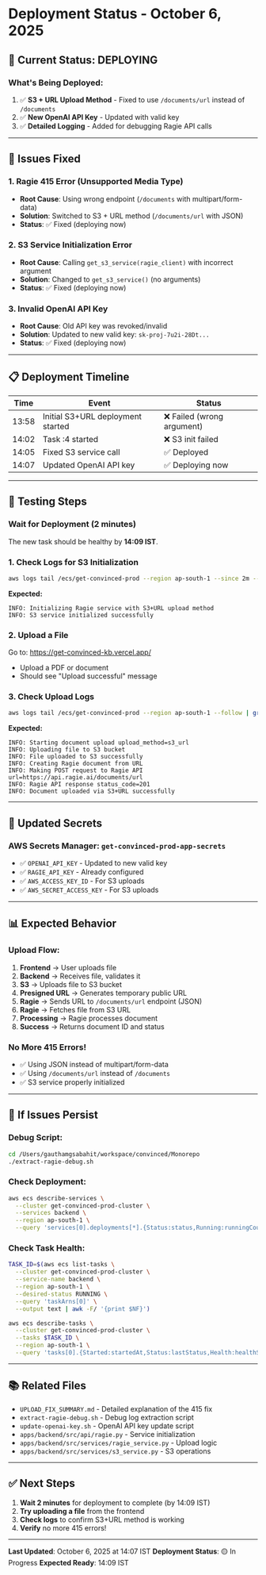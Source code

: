 # Deployment Status - October 6, 2025

## 🎯 **Current Status: DEPLOYING**

### **What's Being Deployed:**
1. ✅ **S3 + URL Upload Method** - Fixed to use `/documents/url` instead of `/documents`
2. ✅ **New OpenAI API Key** - Updated with valid key
3. ✅ **Detailed Logging** - Added for debugging Ragie API calls

---

## 🔧 **Issues Fixed**

### **1. Ragie 415 Error (Unsupported Media Type)**
- **Root Cause**: Using wrong endpoint (`/documents` with multipart/form-data)
- **Solution**: Switched to S3 + URL method (`/documents/url` with JSON)
- **Status**: ✅ Fixed (deploying now)

### **2. S3 Service Initialization Error**
- **Root Cause**: Calling `get_s3_service(ragie_client)` with incorrect argument
- **Solution**: Changed to `get_s3_service()` (no arguments)
- **Status**: ✅ Fixed (deploying now)

### **3. Invalid OpenAI API Key**
- **Root Cause**: Old API key was revoked/invalid
- **Solution**: Updated to new valid key: `sk-proj-7u2i-28Dt...`
- **Status**: ✅ Fixed (deploying now)

---

## 📋 **Deployment Timeline**

| Time | Event | Status |
|------|-------|--------|
| 13:58 | Initial S3+URL deployment started | ❌ Failed (wrong argument) |
| 14:02 | Task :4 started | ❌ S3 init failed |
| 14:05 | Fixed S3 service call | ✅ Deployed |
| 14:07 | Updated OpenAI API key | ✅ Deploying now |

---

## 🧪 **Testing Steps**

### **Wait for Deployment (2 minutes)**
The new task should be healthy by **14:09 IST**.

### **1. Check Logs for S3 Initialization**
```bash
aws logs tail /ecs/get-convinced-prod --region ap-south-1 --since 2m --format short | grep -i "s3\|initializ"
```

**Expected:**
```
INFO: Initializing Ragie service with S3+URL upload method
INFO: S3 service initialized successfully
```

### **2. Upload a File**
Go to: https://get-convinced-kb.vercel.app/
- Upload a PDF or document
- Should see "Upload successful" message

### **3. Check Upload Logs**
```bash
aws logs tail /ecs/get-convinced-prod --region ap-south-1 --follow | grep -iE "(upload|s3|ragie)"
```

**Expected:**
```
INFO: Starting document upload upload_method=s3_url
INFO: Uploading file to S3 bucket
INFO: File uploaded to S3 successfully
INFO: Creating Ragie document from URL
INFO: Making POST request to Ragie API url=https://api.ragie.ai/documents/url
INFO: Ragie API response status_code=201
INFO: Document uploaded via S3+URL successfully
```

---

## 🔑 **Updated Secrets**

### **AWS Secrets Manager: `get-convinced-prod-app-secrets`**
- ✅ `OPENAI_API_KEY` - Updated to new valid key
- ✅ `RAGIE_API_KEY` - Already configured
- ✅ `AWS_ACCESS_KEY_ID` - For S3 uploads
- ✅ `AWS_SECRET_ACCESS_KEY` - For S3 uploads

---

## 📊 **Expected Behavior**

### **Upload Flow:**
1. **Frontend** → User uploads file
2. **Backend** → Receives file, validates it
3. **S3** → Uploads file to S3 bucket
4. **Presigned URL** → Generates temporary public URL
5. **Ragie** → Sends URL to `/documents/url` endpoint (JSON)
6. **Ragie** → Fetches file from S3 URL
7. **Processing** → Ragie processes document
8. **Success** → Returns document ID and status

### **No More 415 Errors!**
- ✅ Using JSON instead of multipart/form-data
- ✅ Using `/documents/url` instead of `/documents`
- ✅ S3 service properly initialized

---

## 🚨 **If Issues Persist**

### **Debug Script:**
```bash
cd /Users/gauthamgsabahit/workspace/convinced/Monorepo
./extract-ragie-debug.sh
```

### **Check Deployment:**
```bash
aws ecs describe-services \
  --cluster get-convinced-prod-cluster \
  --services backend \
  --region ap-south-1 \
  --query 'services[0].deployments[*].{Status:status,Running:runningCount,TaskDef:taskDefinition}'
```

### **Check Task Health:**
```bash
TASK_ID=$(aws ecs list-tasks \
  --cluster get-convinced-prod-cluster \
  --service-name backend \
  --region ap-south-1 \
  --desired-status RUNNING \
  --query 'taskArns[0]' \
  --output text | awk -F/ '{print $NF}')

aws ecs describe-tasks \
  --cluster get-convinced-prod-cluster \
  --tasks $TASK_ID \
  --region ap-south-1 \
  --query 'tasks[0].{Started:startedAt,Status:lastStatus,Health:healthStatus}'
```

---

## 📚 **Related Files**

- `UPLOAD_FIX_SUMMARY.md` - Detailed explanation of the 415 fix
- `extract-ragie-debug.sh` - Debug log extraction script
- `update-openai-key.sh` - OpenAI API key update script
- `apps/backend/src/api/ragie.py` - Service initialization
- `apps/backend/src/services/ragie_service.py` - Upload logic
- `apps/backend/src/services/s3_service.py` - S3 operations

---

## ✅ **Next Steps**

1. **Wait 2 minutes** for deployment to complete (by 14:09 IST)
2. **Try uploading a file** from the frontend
3. **Check logs** to confirm S3+URL method is working
4. **Verify** no more 415 errors!

---

**Last Updated**: October 6, 2025 at 14:07 IST
**Deployment Status**: 🟡 In Progress
**Expected Ready**: 14:09 IST
